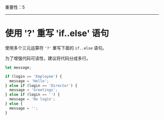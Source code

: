 重要性：5

---

# 使用 '?' 重写 'if..else' 语句

使用多个三元运算符 `'?'` 重写下面的 `if..else` 语句。

为了增强代码可读性，建议将代码分成多行。

```js
let message;

if (login == 'Employee') {
  message = 'Hello';
} else if (login == 'Director') {
  message = 'Greetings';
} else if (login == '') {
  message = 'No login';
} else {
  message = '';
}
```
